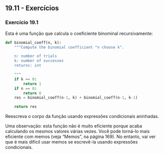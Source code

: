 ## 19.11 - Exercícios

### Exercício 19.1

Esta é uma função que calcula o coeficiente binominal recursivamente:

```python
def binomial_coeff(n, k):
    """Compute the binomial coefficient "n choose k".

    n: number of trials
    k: number of successes
    returns: int

    """
    if k == 0:
        return 1
    if n == 0:
        return 0
    res = binomial_coeff(n-1, k) + binomial_coeff(n-1, k-1)

    return res
```

Reescreva o corpo da função usando expressões condicionais aninhadas.

Uma observação: esta função não é muito eficiente porque acaba calculando os mesmos valores várias vezes. Você pode torná-lo mais eficiente com memos (veja “Memos”, na página 169). No entanto, vai ver que é mais difícil usar memos se escrevê-la usando expressões condicionais.
